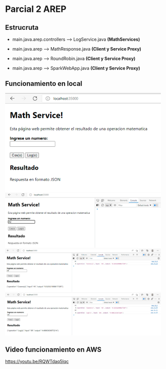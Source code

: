 # Parcial 2 AREP

## Estrucruta

* main.java.arep.controllers --> LogService.java **(MathServices)**

* main.java.arep --> MathResponse.java **(Client y Service Proxy)**
* main.java.arep --> RoundRobin.java **(Client y Service Proxy)**
* main.java.arep --> SparkWebApp.java **(Client y Service Proxy)**

## Funcionamiento en local


<img src="img/s1.png">
<img src="img/s2.png">
<img src="img/s3.png">
<img src="img/s4.png">

## Video funcionamiento en AWS

https://youtu.be/RQWTdaq5Iqc
